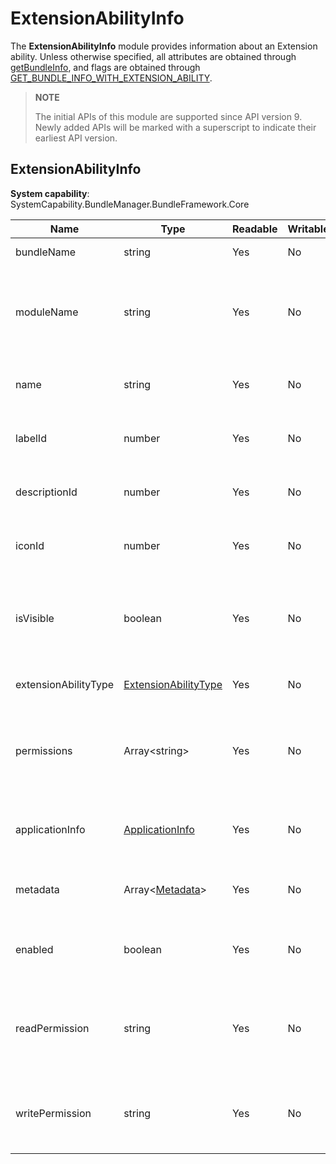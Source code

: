 # ExtensionAbilityInfo

The **ExtensionAbilityInfo** module provides information about an Extension ability. Unless otherwise specified, all attributes are obtained through [getBundleInfo](js-apis-bundleManager.md), and flags are obtained through [GET_BUNDLE_INFO_WITH_EXTENSION_ABILITY](js-apis-bundleManager.md#bundleflag).

> **NOTE**
>
> The initial APIs of this module are supported since API version 9. Newly added APIs will be marked with a superscript to indicate their earliest API version.

## ExtensionAbilityInfo

**System capability**: SystemCapability.BundleManager.BundleFramework.Core

| Name                | Type                                                       | Readable| Writable| Description                                              |
| -------------------- | ----------------------------------------------------------- | ---- | ---- | -------------------------------------------------- |
| bundleName           | string                                                      | Yes  | No  | Bundle name.                                          |
| moduleName           | string                                                      | Yes  | No  | Name of the HAP file to which the Extension ability belongs.                 |
| name                 | string                                                      | Yes  | No  | Name of the Extension ability.                              |
| labelId              | number                                                      | Yes  | No  | Label ID of the Extension ability.                      |
| descriptionId        | number                                                      | Yes  | No  | Description ID of the Extension ability.                      |
| iconId               | number                                                      | Yes  | No  | Icon ID of the Extension ability.                      |
| isVisible            | boolean                                                     | Yes  | No  | Whether the Extension ability can be called by other bundles.        |
| extensionAbilityType | [ExtensionAbilityType](js-apis-bundleManager.md#extensionabilitytype)  | Yes  | No  | Type of the Extension ability.                              |
| permissions          | Array\<string>                                              | Yes  | No  | Permissions required for other bundles to call the Extension ability.|
| applicationInfo      | [ApplicationInfo](js-apis-bundleManager-applicationInfo.md) | Yes  | No  | Application information of the Extension ability.                                |
| metadata             | Array\<[Metadata](js-apis-bundleManager-metadata.md)>       | Yes  | No  | Metadata of the Extension ability.                          |
| enabled              | boolean                                                     | Yes  | No  | Whether the Extension ability is enabled.                          |
| readPermission       | string                                                      | Yes  | No  | Permission required for reading data from the Extension ability.                |
| writePermission      | string                                                      | Yes  | No  | Permission required for writing data to the Extension ability.                |
